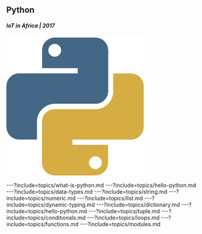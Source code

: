 ## Python
##### IoT in Africa | 2017
![Python](/assets/img/python-360x361.png)

---?include=topics/what-is-python.md
---?include=topics/hello-python.md
---?include=topics/data-types.md
---?include=topics/string.md
---?include=topics/numeric.md
---?include=topics/list.md
---?include=topics/dynamic-typing.md
---?include=topics/dictionary.md
---?include=topics/hello-python.md
---?include=topics/tuple.md
---?include=topics/conditionals.md
---?include=topics/loops.md
---?include=topics/functions.md
---?include=topics/modules.md














